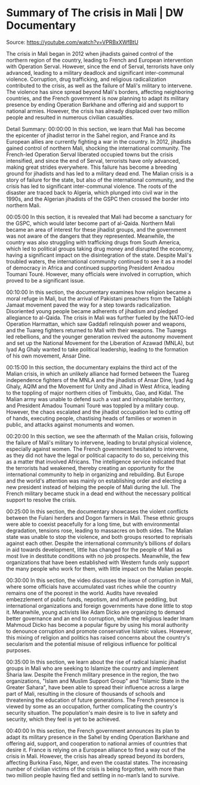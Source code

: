 # Summary of The crisis in Mali | DW Documentary

Source: https://youtube.com/watch?v=VPRBxXWfBtU

The crisis in Mali began in 2012 when jihadists gained control of the northern region of the country, leading to French and European intervention with Operation Serval. However, since the end of Serval, terrorists have only advanced, leading to a military deadlock and significant inter-communal violence. Corruption, drug trafficking, and religious radicalization contributed to the crisis, as well as the failure of Mali's military to intervene. The violence has since spread beyond Mali's borders, affecting neighboring countries, and the French government is now planning to adapt its military presence by ending Operation Barkhane and offering aid and support to national armies. However, the crisis has already displaced over two million people and resulted in numerous civilian casualties.

Detail Summary: 
00:00:00
In this section, we learn that Mali has become the epicenter of jihadist terror in the Sahel region, and France and its European allies are currently fighting a war in the country. In 2012, jihadists gained control of northern Mali, shocking the international community. The French-led Operation Serval liberated occupied towns but the crisis intensified, and since the end of Serval, terrorists have only advanced, making great strides everywhere. This failure has become a breeding ground for jihadists and has led to a military dead end. The Malian crisis is a story of failure for the state, but also of the international community, and the crisis has led to significant inter-communal violence. The roots of the disaster are traced back to Algeria, which plunged into civil war in the 1990s, and the Algerian jihadists of the GSPC then crossed the border into northern Mali.

00:05:00
In this section, it is revealed that Mali had become a sanctuary for the GSPC, which would later become part of al-Qaida. Northern Mali became an area of interest for these jihadist groups, and the government was not aware of the dangers that they represented. Meanwhile, the country was also struggling with trafficking drugs from South America, which led to political groups taking drug money and disrupted the economy, having a significant impact on the disintegration of the state. Despite Mali's troubled waters, the international community continued to see it as a model of democracy in Africa and continued supporting President Amadou Toumani Touré. However, many officials were involved in corruption, which proved to be a significant issue.

00:10:00
In this section, the documentary examines how religion became a moral refuge in Mali, but the arrival of Pakistani preachers from the Tablighi Jamaat movement paved the way for a step towards radicalization. Disoriented young people became adherents of jihadism and pledged allegiance to al-Qaida. The crisis in Mali was further fueled by the NATO-led Operation Harmattan, which saw Gaddafi relinquish power and weapons, and the Tuareg fighters returned to Mali with their weapons. The Tuaregs led rebellions, and the younger generation revived the autonomy movement and set up the National Movement for the Liberation of Azawad (MNLA), but Iyad Ag Ghaly wanted to take political leadership, leading to the formation of his own movement, Ansar Dine.

00:15:00
In this section, the documentary explains the third act of the Malian crisis, in which an unlikely alliance had formed between the Tuareg independence fighters of the MNLA and the jihadists of Ansar Dine, Iyad Ag Ghaly, AQIM and the Movement for Unity and Jihad in West Africa, leading to the toppling of major northern cities of Timbuktu, Gao, and Kidal. The Malian army was unable to defend such a vast and inhospitable territory, and President Amadou Toumani Touré was toppled by a military coup. However, the chaos escalated and the jihadist occupation led to cutting off of hands, executing people, chastising heads of families or women in public, and attacks against monuments and women.

00:20:00
In this section, we see the aftermath of the Malian crisis, following the failure of Mali's military to intervene, leading to brutal physical violence, especially against women. The French government hesitated to intervene, as they did not have the legal or political capacity to do so, perceiving this as a matter that involved Africans. The intelligence service indicated that the terrorists had weakened, thereby creating an opportunity for the international community to help in organizing and rebuilding. But Europe and the world's attention was mainly on establishing order and electing a new president instead of helping the people of Mali during the lull. The French military became stuck in a dead end without the necessary political support to resolve the crisis.

00:25:00
In this section, the documentary showcases the violent conflicts between the Fulani herders and Dogon farmers in Mali. These ethnic groups were able to coexist peacefully for a long time, but with environmental degradation, tensions rose, leading to massacres on both sides. The Malian state was unable to stop the violence, and both groups resorted to reprisals against each other. Despite the international community’s billions of dollars in aid towards development, little has changed for the people of Mali as most live in destitute conditions with no job prospects. Meanwhile, the few organizations that have been established with Western funds only support the many people who work for them, with little impact on the Malian people.

00:30:00
In this section, the video discusses the issue of corruption in Mali, where some officials have accumulated vast riches while the country remains one of the poorest in the world. Audits have revealed embezzlement of public funds, nepotism, and influence peddling, but international organizations and foreign governments have done little to stop it. Meanwhile, young activists like Adam Dicko are organizing to demand better governance and an end to corruption, while the religious leader Imam Mahmoud Dicko has become a popular figure by using his moral authority to denounce corruption and promote conservative Islamic values. However, this mixing of religion and politics has raised concerns about the country's secularism and the potential misuse of religious influence for political purposes.

00:35:00
In this section, we learn about the rise of radical Islamic jihadist groups in Mali who are seeking to Islamize the country and implement Sharia law. Despite the French military presence in the region, the two organizations, "Islam and Muslim Support Group" and "Islamic State in the Greater Sahara", have been able to spread their influence across a large part of Mali, resulting in the closure of thousands of schools and threatening the education of future generations. The French presence is viewed by some as an occupation, further complicating the country's security situation. The population's main desire is to live in safety and security, which they feel is yet to be achieved.

00:40:00
In this section, the French government announces its plan to adapt its military presence in the Sahel by ending Operation Barkhane and offering aid, support, and cooperation to national armies of countries that desire it. France is relying on a European alliance to find a way out of the crisis in Mali. However, the crisis has already spread beyond its borders, affecting Burkina Faso, Niger, and even the coastal states. The increasing number of civilian victims of the crisis is being forgotten, with more than two million people having fled and settling in no-man’s land to survive.

